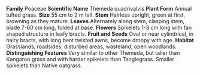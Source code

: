  **Family** Poaceae **Scientific Name** Themeda quadrivalvis **Plant Form** Annual tufted grass. **Size** 55 cm to 2 m tall. **Stem** Hairless upright, green at first, browning as they mature. **Leaves** Alternately along stem, clasping stem, blade 7-60 cm long, folded at base. **Flowers** Spikelets 1-3 cm long with fan shaped structure in leafy bracts. **Fruit and Seeds** Oval or near cylindrical, in hairy bracts, with long bent twisted awns, become droopy with age. **Habitat** Grasslands, roadsides, disturbed areas, wasteland, open woodlands. **Distinguishing Features** Very similar to other Themeda, but taller than Kangaroo grass and with harder spikelets than Tanglegrass. Smaller spikelets than Native oatgrass.